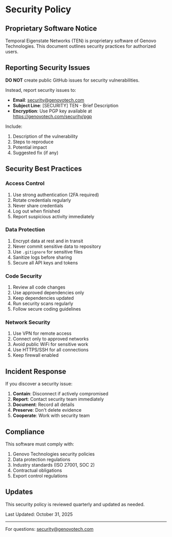# Security Policy

## Proprietary Software Notice

Temporal Eigenstate Networks (TEN) is proprietary software of Genovo Technologies. This document outlines security practices for authorized users.

## Reporting Security Issues

**DO NOT** create public GitHub issues for security vulnerabilities.

Instead, report security issues to:
- **Email**: security@genovotech.com
- **Subject Line**: [SECURITY] TEN - Brief Description
- **Encryption**: Use PGP key available at https://genovotech.com/security/pgp

Include:
1. Description of the vulnerability
2. Steps to reproduce
3. Potential impact
4. Suggested fix (if any)

## Security Best Practices

### Access Control

1. Use strong authentication (2FA required)
2. Rotate credentials regularly
3. Never share credentials
4. Log out when finished
5. Report suspicious activity immediately

### Data Protection

1. Encrypt data at rest and in transit
2. Never commit sensitive data to repository
3. Use `.gitignore` for sensitive files
4. Sanitize logs before sharing
5. Secure all API keys and tokens

### Code Security

1. Review all code changes
2. Use approved dependencies only
3. Keep dependencies updated
4. Run security scans regularly
5. Follow secure coding guidelines

### Network Security

1. Use VPN for remote access
2. Connect only to approved networks
3. Avoid public WiFi for sensitive work
4. Use HTTPS/SSH for all connections
5. Keep firewall enabled

## Incident Response

If you discover a security issue:

1. **Contain**: Disconnect if actively compromised
2. **Report**: Contact security team immediately
3. **Document**: Record all details
4. **Preserve**: Don't delete evidence
5. **Cooperate**: Work with security team

## Compliance

This software must comply with:

1. Genovo Technologies security policies
2. Data protection regulations
3. Industry standards (ISO 27001, SOC 2)
4. Contractual obligations
5. Export control regulations

## Updates

This security policy is reviewed quarterly and updated as needed.

Last Updated: October 31, 2025

---

For questions: security@genovotech.com
